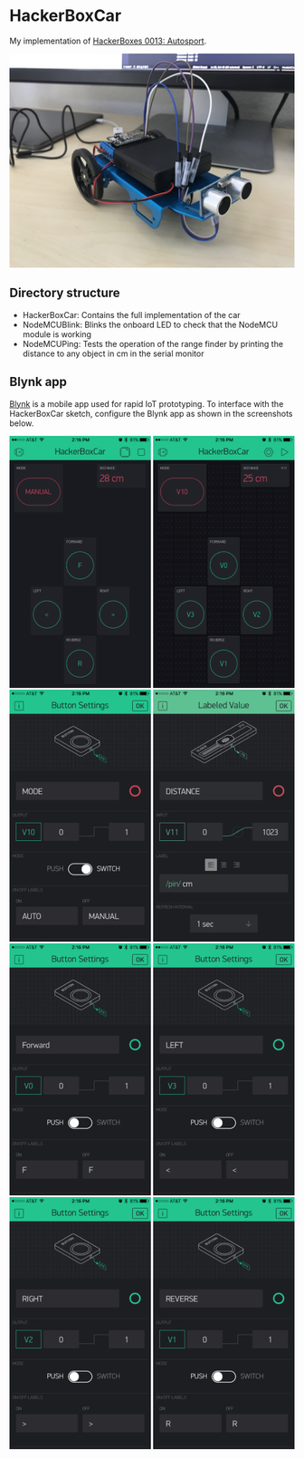 # HackerBoxCar

My implementation of [HackerBoxes 0013: Autosport](https://www.instructables.com/id/HackerBoxes-0013-Autosport).

![HackerBoxCar](https://github.com/drejkim/HackerBoxCar/blob/master/images/HackerBoxCar.jpg?raw=true)

## Directory structure

* HackerBoxCar: Contains the full implementation of the car
* NodeMCUBlink: Blinks the onboard LED to check that the NodeMCU module is working
* NodeMCUPing: Tests the operation of the range finder by printing the distance to any object in cm in the serial monitor

## Blynk app

[Blynk](http://www.blynk.cc/) is a mobile app used for rapid IoT prototyping. To interface with the HackerBoxCar sketch, configure the Blynk app as shown in the screenshots below.

<div align="left">
  <img src="https://github.com/drejkim/HackerBoxCar/blob/master/images/Blynk_01.png?raw=true" width="250px">
  <img src="https://github.com/drejkim/HackerBoxCar/blob/master/images/Blynk_02.png?raw=true" width="250px">
  <img src="https://github.com/drejkim/HackerBoxCar/blob/master/images/Blynk_03.png?raw=true" width="250px">
  <img src="https://github.com/drejkim/HackerBoxCar/blob/master/images/Blynk_04.png?raw=true" width="250px">
  <img src="https://github.com/drejkim/HackerBoxCar/blob/master/images/Blynk_05.png?raw=true" width="250px">
  <img src="https://github.com/drejkim/HackerBoxCar/blob/master/images/Blynk_06.png?raw=true" width="250px">
  <img src="https://github.com/drejkim/HackerBoxCar/blob/master/images/Blynk_07.png?raw=true" width="250px">
  <img src="https://github.com/drejkim/HackerBoxCar/blob/master/images/Blynk_08.png?raw=true" width="250px">
</div>